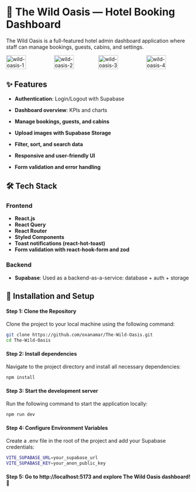 # 🌴 The Wild Oasis — Hotel Booking Dashboard

<p>The Wild Oasis is a full-featured hotel admin dashboard application where staff can manage bookings, guests, cabins, and settings.</p>

<div style="display: flex; justify-content: space-between; align-items: center;">
<img width="45%" alt="wild-oasis-1" src="https://github.com/user-attachments/assets/01530759-ff29-4d21-9601-f54effe4f798" style="margin-right: 10px;"/>
<img width="45%" alt="wild-oasis-2" src="https://github.com/user-attachments/assets/bcdb700c-ed5e-4991-94e1-69af14028678" />
<img width="45%" alt="wild-oasis-3" src="https://github.com/user-attachments/assets/4dfa0750-164b-44de-8343-6637c980a433" style="margin-right: 10px;"/>
<img width="45%" alt="wild-oasis-4" src="https://github.com/user-attachments/assets/687bae77-5810-42aa-8026-b3dab75eb87f" />
</div>

## ✨ Features

- **Authentication**:
  Login/Logout with Supabase

- **Dashboard overview**:
  KPIs and charts

- **Manage bookings, guests, and cabins**

- **Upload images with Supabase Storage**

- **Filter, sort, and search data**

- **Responsive and user-friendly UI**

- **Form validation and error handling**

 


## 🛠️ Tech Stack

### **Frontend**

- **React.js**  
- **React Query**  
- **React Router**  
- **Styled Components**  
- **Toast notifications (react-hot-toast)**  
- **Form validation with react-hook-form and zod**  
 
### **Backend**

- **Supabase**: 
  Used as a backend-as-a-service: database + auth + storage

## 🚀 Installation and Setup

#### Step 1: Clone the Repository
Clone the project to your local machine using the following command:

```bash
git clone https://github.com/oxanamar/The-Wild-Oasis.git
cd The-Wild-Oasis
```

#### Step 2: Install dependencies
Navigate to the project directory and install all necessary dependencies:

```bash
npm install
```

#### Step 3: Start the development server
Run the following command to start the application locally:

```bash
npm run dev
```

#### Step 4: Configure Environment Variables
Create a .env file in the root of the project and add your Supabase credentials:

```bash
VITE_SUPABASE_URL=your_supabase_url
VITE_SUPABASE_KEY=your_anon_public_key
```

#### Step 5: Go to http://localhost:5173 and explore The Wild Oasis dashboard! 🏨
